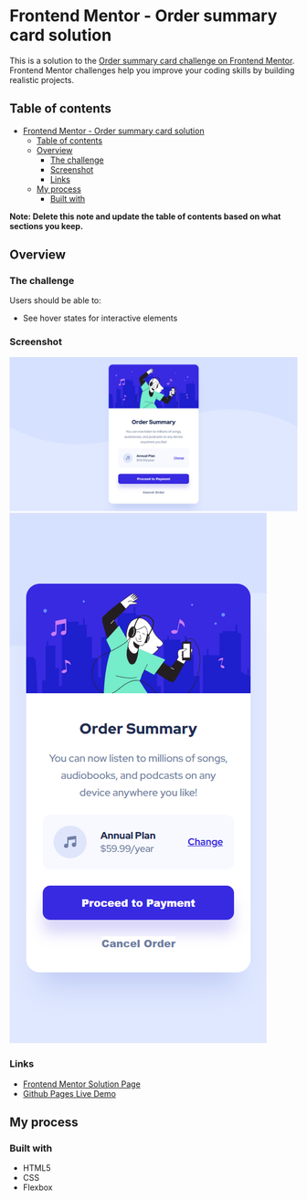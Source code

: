 # Frontend Mentor - Order summary card solution

This is a solution to the [Order summary card challenge on Frontend Mentor](https://www.frontendmentor.io/challenges/order-summary-component-QlPmajDUj). Frontend Mentor challenges help you improve your coding skills by building realistic projects. 

## Table of contents

- [Frontend Mentor - Order summary card solution](#frontend-mentor---order-summary-card-solution)
  - [Table of contents](#table-of-contents)
  - [Overview](#overview)
    - [The challenge](#the-challenge)
    - [Screenshot](#screenshot)
    - [Links](#links)
  - [My process](#my-process)
    - [Built with](#built-with)

**Note: Delete this note and update the table of contents based on what sections you keep.**

## Overview

### The challenge

Users should be able to:

- See hover states for interactive elements

### Screenshot

![Desktop Design](./1440p-wide.png)
![Mobile Design](./375p-wide.png)

### Links

- [Frontend Mentor Solution Page](https://www.frontendmentor.io/solutions/order-summary-component-using-html-and-css-_FLQLemJ1)
- [Github Pages Live Demo](https://jorgemunozcerda.github.io/fm-newbie-order-summary-component/)

## My process

### Built with

- HTML5
- CSS
- Flexbox